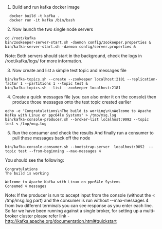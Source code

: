 1) Build and run kafka docker image 
```
  docker build -t kafka .
  docker run -it kafka /bin/bash
```

2)  Now launch the two single node servers
```
cd /root/kafka
bin/zookeeper-server-start.sh -daemon config/zookeeper.properties &
bin/kafka-server-start.sh -daemon config/server.properties &
```
Note: Both servers should start in the background, check the logs in /root/kafka/logs/ for more information.


3) Now create and list a simple test topic and messages file
```
bin/kafka-topics.sh --create --zookeeper localhost:2181 --replication-factor 1 --partitions 1 --topic test &
bin/kafka-topics.sh --list --zookeeper localhost:2181
```

4) Create a quick messages file (you can also enter it on the console) then produce those messages onto the test topic created earlier
```
echo -e "Congratulations\nThe build is working\n\nWelcome to Apache Kafka with Linux on ppc64le Systems" > /tmp/msg.log
bin/kafka-console-producer.sh --broker-list localhost:9092 --topic test < /tmp/msg.log
```

5) Run the consumer and check the results
And finally run a consumer to pull these messages back off the node
```
bin/kafka-console-consumer.sh --bootstrap-server  localhost:9092  --topic test --from-beginning --max-messages 4
```
You should see the following:
```
Congratulations
The build is working
  		
Welcome to Apache Kafka with Linux on ppc64le Systems
Consumed 4 messages
```

Note: If the producer is run to accept input from the console (without the < /tmp/msg.log part) and the consumer is run without --max-messages 4 from two different terminals you can see response as you enter each line.
So far we have been running against a single broker, for setting up a multi-broker cluster please refer link - http://kafka.apache.org/documentation.html#quickstart
